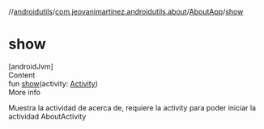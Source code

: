 //[androidutils](../../index.md)/[com.jeovanimartinez.androidutils.about](../index.md)/[AboutApp](index.md)/[show](show.md)



# show  
[androidJvm]  
Content  
fun [show](show.md)(activity: [Activity](https://developer.android.com/reference/kotlin/android/app/Activity.html))  
More info  


Muestra la actividad de acerca de, requiere la activity para poder iniciar la actividad AboutActivity

  



